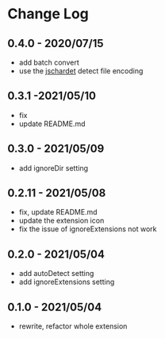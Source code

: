 # Change Log

## 0.4.0 - 2020/07/15

- add batch convert
- use the [jschardet](https://github.com/aadsm/jschardet) detect file encoding

## 0.3.1 -2021/05/10

- fix
- update README.md

## 0.3.0 - 2021/05/09

- add ignoreDir setting

## 0.2.11 - 2021/05/08

- fix, update README.md
- update the extension icon
- fix the issue of ignoreExtensions not work

## 0.2.0 - 2021/05/04

- add autoDetect setting
- add ignoreExtensions setting

## 0.1.0 - 2021/05/04

- rewrite, refactor whole extension
